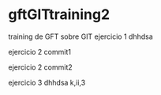 # gftGITtraining2
training de GFT sobre GIT
ejercicio 1
dhhdsa

ejercicio 2 commit1

ejercicio 2 commit2

ejercicio 3
dhhdsa
k,ii,3